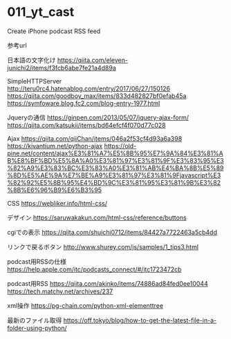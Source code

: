 # 011_yt_cast
Create iPhone podcast RSS feed 


参考url

日本語の文字化け
https://qiita.com/eleven-junichi2/items/f3fcb6abe7fe21a4d89a


SimpleHTTPServer
http://teru0rc4.hatenablog.com/entry/2017/06/27/150126
https://qiita.com/goodboy_max/items/833d482827bf0efab45a
https://symfoware.blog.fc2.com/blog-entry-1977.html

Jqueryの通信
https://ginpen.com/2013/05/07/jquery-ajax-form/
https://qiita.com/katsukii/items/bd64efcf4f070d77c028

Ajax
https://qiita.com/qiiChan/items/046a2f53cf4d93a6a398
https://kivantium.net/python-ajax
https://old-pine.net/content/ajax%E3%81%A7%E5%8B%95%E7%9A%84%E3%81%AB%E8%BF%BD%E5%8A%A0%E3%81%97%E3%81%9F%E3%83%95%E3%82%A9%E3%83%BC%E3%83%A0%E3%81%AB%E4%BA%8B%E5%89%8D%E5%AE%9A%E7%BE%A9%E3%81%97%E3%81%9Fjavascript%E3%82%92%E5%8B%95%E4%BD%9C%E3%81%95%E3%81%9B%E3%82%8B%E6%96%B9%E6%B3%95


CSS
https://webliker.info/html-css/


デザイン
https://saruwakakun.com/html-css/reference/buttons

cgiでの表示
https://qiita.com/shuichi0712/items/84427a7722463a5cb4dd

リンクで戻るボタン
http://www.shurey.com/js/samples/1_tips3.html

podcast用RSSの仕様
https://help.apple.com/itc/podcasts_connect/#/itc1723472cb

podcast用RSS
https://qiita.com/akinko/items/74886ad84fed0ee10044
https://tech.matchy.net/archives/237


xml操作
https://pg-chain.com/python-xml-elementtree

最新のファイル取得
https://off.tokyo/blog/how-to-get-the-latest-file-in-a-folder-using-python/
